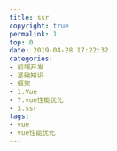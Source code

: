 ```yaml
---
title: ssr
copyright: true
permalink: 1
top: 0
date: 2019-04-28 17:22:32
categories:
- 前端开发
- 基础知识
- 框架
- 1.Vue
- 7.vue性能优化
- 3.ssr
tags:
- vue
- vue性能优化
---
```

